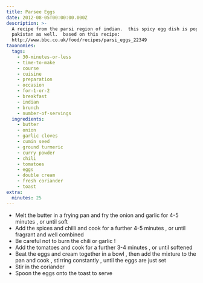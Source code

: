 ```yaml
---
title: Parsee Eggs
date: 2012-08-05T00:00:00.000Z
description: >-
  A recipe from the parsi region of indian.  this spicy egg dish is popular in
  pakistan as well.  based on this recipe:
  http://www.bbc.co.uk/food/recipes/parsi_eggs_22349
taxonomies:
  tags:
    - 30-minutes-or-less
    - time-to-make
    - course
    - cuisine
    - preparation
    - occasion
    - for-1-or-2
    - breakfast
    - indian
    - brunch
    - number-of-servings
  ingredients:
    - butter
    - onion
    - garlic cloves
    - cumin seed
    - ground turmeric
    - curry powder
    - chili
    - tomatoes
    - eggs
    - double cream
    - fresh coriander
    - toast
extra:
  minutes: 25
---
```

 - Melt the butter in a frying pan and fry the onion and garlic for 4-5 minutes , or until soft
 - Add the spices and chilli and cook for a further 4-5 minutes , or until fragrant and well combined
 - Be careful not to burn the chili or garlic !
 - Add the tomatoes and cook for a further 3-4 minutes , or until softened
 - Beat the eggs and cream together in a bowl , then add the mixture to the pan and cook , stirring constantly , until the eggs are just set
 - Stir in the coriander
 - Spoon the eggs onto the toast to serve
